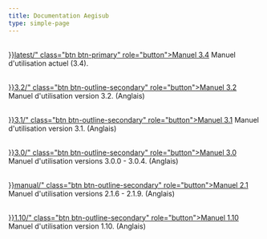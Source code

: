 ```yaml
---
title: Documentation Aegisub
type: simple-page
---
```


<p>
<br />
<a href="{{< relref path="docs">}}latest/" class="btn btn-primary" role="button">Manuel 3.4</a> Manuel d'utilisation actuel (3.4).
</p>
<p>
<br />
<a href="{{< relref path="docs" lang="en">}}3.2/" class="btn btn-outline-secondary" role="button">Manuel 3.2</a> Manuel d'utilisation version 3.2. (Anglais)
</p>
<p>
<br />
<a href="{{< relref path="docs" lang="en">}}3.1/" class="btn btn-outline-secondary" role="button">Manuel 3.1</a> Manuel d'utilisation version 3.1. (Anglais)
</p>
<p>
<br />
<a href="{{< relref path="docs" lang="en">}}3.0/" class="btn btn-outline-secondary" role="button">Manuel 3.0</a> Manuel d'utilisation versions 3.0.0 - 3.0.4. (Anglais)
</p>
<p>
<br />
<a href="{{< relref path="docs" lang="en">}}manual/" class="btn btn-outline-secondary" role="button">Manuel 2.1</a> Manuel d'utilisation versions 2.1.6 - 2.1.9. (Anglais)
</p>
<p>
<br />
<a href="{{< relref path="docs" lang="en">}}1.10/" class="btn btn-outline-secondary" role="button">Manuel 1.10</a> Manuel d'utilisation version 1.10. (Anglais)
</p>

<br />
